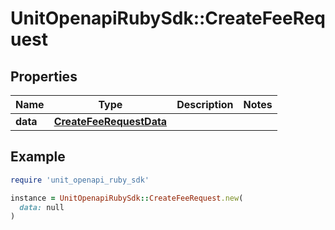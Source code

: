 # UnitOpenapiRubySdk::CreateFeeRequest

## Properties

| Name | Type | Description | Notes |
| ---- | ---- | ----------- | ----- |
| **data** | [**CreateFeeRequestData**](CreateFeeRequestData.md) |  |  |

## Example

```ruby
require 'unit_openapi_ruby_sdk'

instance = UnitOpenapiRubySdk::CreateFeeRequest.new(
  data: null
)
```

